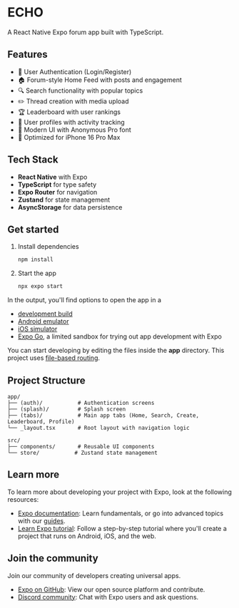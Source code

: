 # ECHO

A React Native Expo forum app built with TypeScript.

## Features

- 🔐 User Authentication (Login/Register)
- 🏠 Forum-style Home Feed with posts and engagement
- 🔍 Search functionality with popular topics
- ✏️ Thread creation with media upload
- 🏆 Leaderboard with user rankings
- 👤 User profiles with activity tracking
- 🎨 Modern UI with Anonymous Pro font
- 📱 Optimized for iPhone 16 Pro Max

## Tech Stack

- **React Native** with Expo
- **TypeScript** for type safety
- **Expo Router** for navigation
- **Zustand** for state management
- **AsyncStorage** for data persistence

## Get started

1. Install dependencies

   ```bash
   npm install
   ```

2. Start the app

   ```bash
   npx expo start
   ```

In the output, you'll find options to open the app in a

- [development build](https://docs.expo.dev/develop/development-builds/introduction/)
- [Android emulator](https://docs.expo.dev/workflow/android-studio-emulator/)
- [iOS simulator](https://docs.expo.dev/workflow/ios-simulator/)
- [Expo Go](https://expo.dev/go), a limited sandbox for trying out app development with Expo

You can start developing by editing the files inside the **app** directory. This project uses [file-based routing](https://docs.expo.dev/router/introduction).

## Project Structure

```
app/
├── (auth)/           # Authentication screens
├── (splash)/         # Splash screen
├── (tabs)/           # Main app tabs (Home, Search, Create, Leaderboard, Profile)
└── _layout.tsx       # Root layout with navigation logic

src/
├── components/       # Reusable UI components
└── store/           # Zustand state management
```

## Learn more

To learn more about developing your project with Expo, look at the following resources:

- [Expo documentation](https://docs.expo.dev/): Learn fundamentals, or go into advanced topics with our [guides](https://docs.expo.dev/guides).
- [Learn Expo tutorial](https://docs.expo.dev/tutorial/introduction/): Follow a step-by-step tutorial where you'll create a project that runs on Android, iOS, and the web.

## Join the community

Join our community of developers creating universal apps.

- [Expo on GitHub](https://github.com/expo/expo): View our open source platform and contribute.
- [Discord community](https://chat.expo.dev): Chat with Expo users and ask questions.

